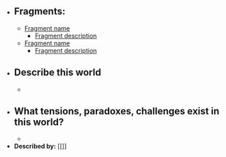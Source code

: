 - ## Fragments:
    - [Fragment name](<Fragment name.md>)
        - [Fragment description](<Fragment description.md>)
    - [Fragment name](<Fragment name.md>)
        - [Fragment description](<Fragment description.md>)
- ## Describe this world
    - 
- ## What tensions, paradoxes, challenges exist in this world?
    - 
- **Described by:** [[]]
